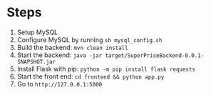 # Steps
1. Setup MySQL
2. Configure MySQL by running `sh mysql_config.sh`
3. Build the backend: `mvn clean install`
4. Start the backend: `java -jar target/SuperPriceBackend-0.0.1-SNAPSHOT.jar`
5. Install Flask with pip: `python -m pip install flask requests`
6. Start the front end: `cd frontend && python app.py`
7. Go to `http://127.0.0.1:5000`
